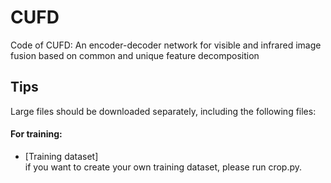 # CUFD
Code of CUFD: An encoder-decoder network for visible and infrared image fusion based on common and unique feature decomposition

Tips
---------
Large files should be downloaded separately, including the following files:

#### For training:<br>
* [Training dataset]<br>
if you want to create your own training dataset, please run crop.py.
